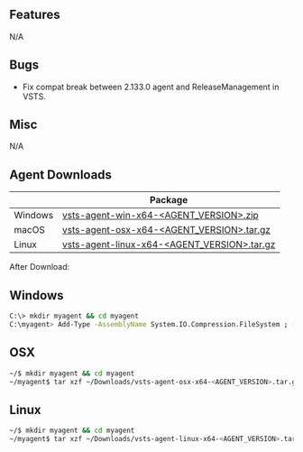 ## Features
  N/A
## Bugs
  - Fix compat break between 2.133.0 agent and ReleaseManagement in VSTS.
## Misc
  N/A

## Agent Downloads  

|         | Package                                                                                                       |
| ------- | ----------------------------------------------------------------------------------------------------------- |
| Windows | [vsts-agent-win-x64-<AGENT_VERSION>.zip](https://vstsagentpackage.azureedge.net/agent/<AGENT_VERSION>/vsts-agent-win-x64-<AGENT_VERSION>.zip)      |
| macOS   | [vsts-agent-osx-x64-<AGENT_VERSION>.tar.gz](https://vstsagentpackage.azureedge.net/agent/<AGENT_VERSION>/vsts-agent-osx-x64-<AGENT_VERSION>.tar.gz)   |
| Linux   | [vsts-agent-linux-x64-<AGENT_VERSION>.tar.gz](https://vstsagentpackage.azureedge.net/agent/<AGENT_VERSION>/vsts-agent-linux-x64-<AGENT_VERSION>.tar.gz) |

After Download:  

## Windows

``` bash
C:\> mkdir myagent && cd myagent
C:\myagent> Add-Type -AssemblyName System.IO.Compression.FileSystem ; [System.IO.Compression.ZipFile]::ExtractToDirectory("$HOME\Downloads\vsts-agent-win-x64-<AGENT_VERSION>.zip", "$PWD")
```

## OSX

``` bash
~/$ mkdir myagent && cd myagent
~/myagent$ tar xzf ~/Downloads/vsts-agent-osx-x64-<AGENT_VERSION>.tar.gz
```

## Linux

``` bash
~/$ mkdir myagent && cd myagent
~/myagent$ tar xzf ~/Downloads/vsts-agent-linux-x64-<AGENT_VERSION>.tar.gz
```
